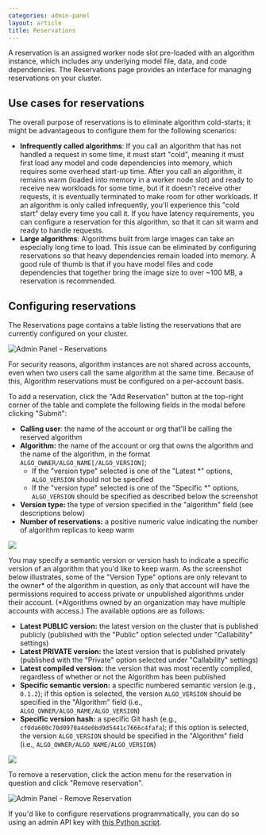 ```yaml
---
categories: admin-panel
layout: article
title: Reservations
---
```


A reservation is an assigned worker node slot pre-loaded with an algorithm instance, which includes any underlying model file, data, and code dependencies. The Reservations page provides an interface for managing reservations on your cluster.

## Use cases for reservations

The overall purpose of reservations is to eliminate algorithm cold-starts; it might be advantageous to configure them for the following scenarios:

*   **Infrequently called algorithms**: If you call an algorithm that has not handled a request in some time, it must start "cold", meaning it must first load any model and code dependencies into memory, which requires some overhead start-up time. After you call an algorithm, it remains warm (loaded into memory in a worker node slot) and ready to receive new workloads for some time, but if it doesn't receive other requests, it is eventually terminated to make room for other workloads. If an algorithm is only called infrequently, you'll experience this "cold start" delay every time you call it. If you have latency requirements, you can configure a reservation for this algorithm, so that it can sit warm and ready to handle requests.
*   **Large algorithms**: Algorithms built from large images can take an especially long time to load. This issue can be eliminated by configuring reservations so that heavy dependencies remain loaded into memory. A good rule of thumb is that if you have model files and code dependencies that together bring the image size to over ~100 MB, a reservation is recommended.

## Configuring reservations

The Reservations page contains a table listing the reservations that are currently configured on your cluster.

![Admin Panel - Reservations]({{site.url}}/developers/images/post_images/algo-images-admin/algo-1609359537322.png)

For security reasons, algorithm instances are not shared across accounts, even when two users call the same algorithm at the same time. Because of this, Algorithm reservations must be configured on a per-account basis.

To add a reservation, click the "Add Reservation" button at the top-right corner of the table and complete the following fields in the modal before clicking "Submit":

*   **Calling user**: the name of the account or org that'll be calling the reserved algorithm
*   **Algorithm:** the name of the account or org that owns the algorithm and the name of the algorithm, in the format `ALGO_OWNER/ALGO_NAME[/ALGO_VERSION]`;
    *   If the "version type" selected is one of the "Latest *" options, `ALGO_VERSION` should not be specified
    *   If the "version type" selected is one of the "Specific *" options, `ALGO_VERSION` should be specified as described below the screenshot
*   **Version type:** the type of version specified in the "algorithm" field (see descriptions below)
*   **Number of reservations:** a positive numeric value indicating the number of algorithm replicas to keep warm 

![]({{site.url}}/developers/images/post_images/algo-images-admin/algo-1617229501770.png)

You may specify a semantic version or version hash to indicate a specific version of an algorithm that you'd like to keep warm. <span style="font-family: inherit; font-size: 1em;">As the screenshot below illustrates, some of the "Version Type" options are only relevant to the owner* of the algorithm in question, as only that account will have the permissions required to access private or unpublished algorithms under their account. (*Algorithms owned by an organization may have multiple accounts with access.) The available options are as follows:</span>

*   **Latest PUBLIC version:** the latest version on the cluster that is published publicly (published with the "Public" option selected under "Callability" settings)
*   **Latest PRIVATE version:** the latest version that is published privately (published with the "Private" option selected under "Callability" settings)
*   **Latest compiled version:** the version that was most recently compiled, regardless of whether or not the Algorithm has been published
*   **Specific semantic version:** a specific numbered semantic version (e.g., `0.1.2`); if this option is selected, the version `ALGO_VERSION` should be specified in the "Algorithm" field (i.e., `ALGO_OWNER/ALGO_NAME/ALGO_VERSION`)
*   **Specific version hash:** a specific Git hash (e.g., `cf0da600c70d0970a4de0bd9d5441c7666c4fafa`); if this option is selected, the version `ALGO_VERSION` should be specified in the "Algorithm" field (i.e., `ALGO_OWNER/ALGO_NAME/ALGO_VERSION`)

![]({{site.url}}/developers/images/post_images/algo-images-admin/algo-1618942213930.png)

To remove a reservation, click the action menu for the reservation in question and click "Remove reservation".

![Admin Panel - Remove Reservation]({{site.url}}/developers/images/post_images/algo-images-admin/algo-1609359637045.png)

If you'd like to configure reservations programmatically, you can do so using an admin API key with [this Python script](https://gist.github.com/zeryx/5d4f89029c15b92b127bcb82808d412a).
